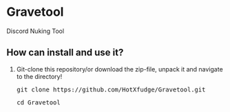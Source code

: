 # Gravetool
Discord Nuking Tool


## How can install and use it?
1. Git-clone this repository/or download the zip-file, unpack it and navigate to the directory!
   
   <pre>git clone https://github.com/HotXfudge/Gravetool.git</pre>
   <pre>cd Gravetool</pre>
